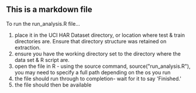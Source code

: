 ## This is a markdown file

To run the run_analysis.R file...

1. place it in the UCI HAR Dataset directory, or location where test & train directories are. Ensure that directory structure was retained on extraction.
2. ensure you have the working directory set to the directory where the data set & R script are.
3. open the file in R - using the source command, source("run_analysis.R"), you may need to specify a full path depending on the os you run
4. the file should run through to completion- wait for it to say 'Finished.'
5. the file should then be available
